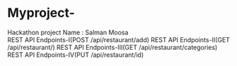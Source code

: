 # Myproject-
Hackathon project 
Name : Salman Moosa  
REST API Endpoints-I(POST /api/restaurant/add)
REST API Endpoints-II(GET /api/restaurant/)
REST API Endpoints-III(GET /api/restaurant/categories)
REST API Endpoints-IV(PUT /api/restaurant/id)


